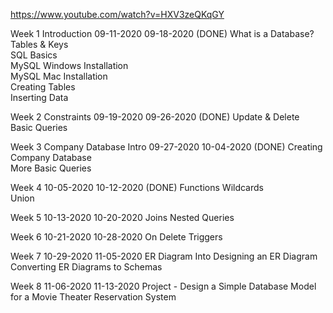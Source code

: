 https://www.youtube.com/watch?v=HXV3zeQKqGY


Week 1	Introduction	09-11-2020	09-18-2020  (DONE)
	What is a Database?		
	Tables & Keys		
	SQL Basics		
	MySQL Windows Installation		
	MySQL Mac Installation		
	Creating Tables		
	Inserting Data		

Week 2	Constraints	09-19-2020	09-26-2020  (DONE)
	Update & Delete		
	Basic Queries		

Week 3	Company Database Intro	09-27-2020	10-04-2020  (DONE)
	Creating Company Database		
	More Basic Queries		



Week 4		10-05-2020	10-12-2020  (DONE)
	Functions
	Wildcards		
	Union		

Week 5	  10-13-2020	10-20-2020
	Joins
	Nested Queries		

Week 6		10-21-2020	10-28-2020
	On Delete
	Triggers		

Week 7		10-29-2020	11-05-2020
	ER Diagram Into
	Designing an ER Diagram		
	Converting ER Diagrams to Schemas		

Week 8	 11-06-2020	11-13-2020
Project - Design a Simple Database Model for a Movie Theater Reservation System	
